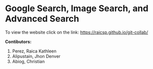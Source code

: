 # Google Search, Image Search, and Advanced Search
To view the website click on the link: https://raicsp.github.io/git-collab/

**Contibutors:**
1. Perez, Raica Kathleen
2. Alipustain, Jhon Denver
3. Abiog, Christian

